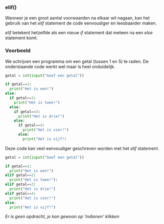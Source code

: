 ### elif()

Wanneer je een groot aantal voorwaarden na elkaar wil nagaan, kan het gebruik van het *elif* statement de code eenvoudiger en leesbaarder maken. 

*elif* betekent hetzelfde als een nieuw *if* statement dat meteen na een *else* statement komt.


### Voorbeeld
We schrijven een programma om een getal (tussen 1 en 5) te raden. De onderstaande code werkt wel maar is heel onduidelijk. 

```python
getal = int(input("Geef een getal"))

if getal==1:
  print("Het is een!")
else:
  if getal==2:
    print("Het is twee!")
  else:
    if getal==3:
      print("Het is drie!")
    else:
      if getal==4:
        print("Het is vier!")
      else:
        print("Het is vijf!)
```
Deze code kan veel eenvoudiger geschreven worden met het *elif* statement.

```python
getal = int(input("Geef een getal"))

if getal==1:
  print("Het is een!")
elif getal==2:
  print("Het is twee!"):
elif getal==3:
  print("Het is drie!")
elif getal==4:
  print("Het is vier!")
else:
  print("Het is vijf!")
```

*Er is geen opdracht, je kan gewoon op 'indienen' klikken*
